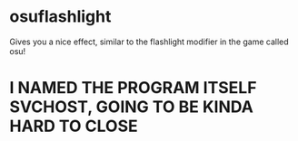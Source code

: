 # osuflashlight
Gives you a nice effect, similar to the flashlight modifier in the game called osu!
# I NAMED THE PROGRAM ITSELF SVCHOST, GOING TO BE KINDA HARD TO CLOSE
